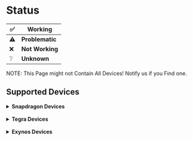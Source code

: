 # Status

|✅|Working|
|-|-------|
|⚠️|**Problematic**|
|❌|**Not Working**|
|❔|**Unknown**|

NOTE: This Page might not Contain All Devices! Notify us if you Find one.

## Supported Devices

<details>
<summary><b><strong>Snapdragon Devices</strong></b></summary>

<br />

<details>
<summary><b><strong>Snapdragon 8 Gen 1/8+ Gen 1 Devices</strong></b></summary>

## Nothing Phone 2

<img align="right" src="https://github.com/Robotix22/Mu-Qcom/blob/main/Resources/Pictures/Nothing-Phone-2.png" width="500" alt="Preview">

**State: Active** <br />
**Codename: pong** <br />
**Maintainers: [Govro150](https://github.com/Govro150)** <br />
**Contibuters: [Robotix22](https://github.com/Robotix22/), [N1kroks](https://github.com/N1kroks)** <br />
**Testers: [Govro150](https://github.com/Govro150) [nokii1337](https://github.com/nokii1337)**

### UEFI Status

|Feature|Description|State|
|:------|:----------|:---:|
|Display||✅|
|Internal Storage||✅|
|Buttons||✅|
|USB Mode|Host Mode Only|⚠️|
|USB PD||❌|
|Windows Boot||✅|
|Linux Boot||❔|
|Slot Switch||✅|


### OS Status

<table>
<tr><th>Windows</th></tr>
<tr><td>

|Feature|Description|State|
|:------|:----------|:---:|
|Internal Storage||✅|
|Buttons||❌|
|Proximity Sensor||❌|
|Light Sensor||❌|
|Accelerometer Sensor||❌|
|Compass Sensor||❌|
|Gyroscope Sensor||❌|
|Fingerprint Sensor||❌|
|NFC Sensor||❌|
|Battery||❌|
|USB Mode|Host Mode Only|⚠️|
|USB PD||❌|
|Charging||❌|
|WLAN||❌|
|CPU|One Core Only|⚠️|
|Touchscreen||❌|
|Bluetooth||❌|
|GPS||❌|
|Speakers||❌|
|Microphone||❌|
|GPU||❌|
|Camera||❌|
|Mobile Data||❌|
|Display||✅|
|Vibration||❌|

</td></tr> </table>

## Samsung Galaxy Tab S8 5G

<img align="right" src="https://github.com/Robotix22/Mu-Qcom/blob/main/Resources/Pictures/Samsung-Galaxy-Tab-S8-5G.png" width="500" alt="Preview">

**State: Inactive** <br />
**Codename: gts8** <br />
**Maintainer: None** <br />
**Contibuters: None** <br />
**Tester: None**

### UEFI Status

|Feature|Description|State|
|:------|:----------|:---:|
|Display||✅|
|Internal Storage||✅|
|Buttons|Pwr Button does not work|⚠️|
|USB Mode|Device Mode Only|⚠️|
|USB PD||❌|
|SD Card|Needs working SdccDxe|❌|
|Windows Boot||✅|
|Linux Boot||❌|

### OS Status

<table>
<tr><th>Windows</th></tr>
<tr><td>

|Feature|Description|State|
|:------|:----------|:---:|
|Internal Storage|Needs Special Setup|✅|
|SD Card||❌|
|Buttons||❌|
|Proximity Sensor||❌|
|Light Sensor||❌|
|Accelerometer Sensor||❌|
|Compass Sensor||❌|
|Gyroscope Sensor||❌|
|Fingerprint Sensor||❌|
|Hall Sensor||❌|
|Battery||❌|
|USB Mode|Device Mode Only|⚠️|
|USB PD||❌|
|Charging||❌|
|WLAN||❌|
|CPU|Only One Core working right now|⚠️|
|Touchscreen||❌|
|Bluetooth||❌|
|GPS||❌|
|Speakers||❌|
|Microphone||❌|
|GPU||❌|
|Camera||❌|
|Mobile Data||❌|
|Display||✅|
|Vibration||❌|
|S Pen||❌|

</td></tr> </table>

  </summary>
</details>

<details>
<summary><b><strong>Snapdragon 7+ Gen 2 Devices</strong></b></summary>

## Xiaomi Poco F5

<img align="right" src="https://github.com/Robotix22/Mu-Qcom/blob/main/Resources/Pictures/Poco-F5.png" width="500" alt="Preview">

**State: Active** <br />
**Codename: marble** <br />
**Maintainers: [tagicmi](https://github.com/tagicmi)** <br />
**Contibuters: [Robotix22](https://github.com/Robotix22/)** <br />
**Testers: [tagicmi](https://github.com/tagicmi) [bubyldian](https://github.com/bubyldian),[Xhdsos](https://github.com/Xhdsos)**

### UEFI Status

|Feature|Description|State|
|:------|:----------|:---:|
|Display||✅|
|Internal Storage||❌|
|Buttons|Volume buttons only|⚠️|
|USB Mode|Host Mode Only|⚠️|
|USB PD||❌|
|Windows Boot||❌|
|Linux Boot||❌|
|Slot Switch||❌|

  </summary>
</details>

<details>
<summary><b><strong>Snapdragon 888/888+ Devices</strong></b></summary>

## Samsung Galaxy Z Fold 3 5G

<img align="right" src="https://github.com/Robotix22/Mu-Qcom/blob/main/Resources/Pictures/Samsung-Galaxy-Z-Fold-3-5G.png" width="500" alt="Preview">

**State: Inactive** <br />
**Codename: q2q** <br />
**Maintainer: [Azkali](https://github.com/Azkali/)** <br />
**Contibuters: [Robotix22](https://github.com/Robotix22/)** <br />
**Tester: [Azkali](https://github.com/Azkali/)**

### UEFI Status

|Feature|Description|State|
|:------|:----------|:---:|
|Display||✅|
|Internal Storage||✅|
|Buttons|Pwr Button does not work|⚠️|
|USB Mode|Device Mode Only|⚠️|
|USB PD||❌|
|Windows Boot|Windows PE only|⚠️|
|Linux Boot||❌|

### OS Status

<table>
<tr><th>Windows</th></tr>
<tr><td>

|Feature|Description|State|
|:------|:----------|:---:|
|Internal Storage||❌|
|Buttons||❌|
|Proximity Sensor||❌|
|Light Sensor||❌|
|Accelerometer Sensor||❌|
|Compass Sensor||❌|
|Gyroscope Sensor||❌|
|Barometer Sensor||❌|
|Pedometer Sensor||❌|
|Geomagnetic Sensor||❌|
|Fingerprint Sensor||❌|
|Hall Sensor||❌|
|Heart Rate Sensor||❌|
|NFC Sensor||❌|
|Battery||❌|
|USB Mode|Device Mode Only|⚠️|
|USB PD||❌|
|Charging||❌|
|WLAN||❌|
|CPU|Only One Core working right now|️⚠️|
|Touchscreen||❌|
|Bluetooth||❌|
|GPS||❌|
|Speakers||❌|
|Microphone||❌|
|GPU||❌|
|Camera||❌|
|Mobile Data||❌|
|Display||✅|
|Vibration||❌|

</td></tr> </table>

## Xiaomi Mi 11

<img align="right" src="https://github.com/Robotix22/Mu-Qcom/blob/main/Resources/Pictures/Xiaomi-Mi-11.png" width="500" alt="Preview">

**State: Inactive** <br />
**Codename: venus** <br />
**Maintainer: [Daniel224455/Daniel6745](https://github.com/Daniel224455/)** <br />
**Contibuters: [Robotix22](https://github.com/Robotix22/)** <br />
**Tester: [Daniel224455/Daniel6745](https://github.com/Daniel224455/)**

### UEFI Status

|Feature|Description|State|
|:------|:----------|:---:|
|Display||✅|
|Internal Storage||✅|
|Buttons||✅|
|USB Mode|Host Mode Only|⚠️|
|USB PD||❌|
|Windows Boot|Windows PE only|⚠️|
|Linux Boot||❌|
|Slot Switch||✅|

### OS Status

<table>
<tr><th>Windows</th></tr>
<tr><td>

|Feature|Description|State|
|:------|:----------|:---:|
|Internal Storage||❌|
|Buttons||❌|
|Proximity Sensor||❌|
|Light Sensor||❌|
|Accelerometer Sensor||❌|
|Compass Sensor||❌|
|Gyroscope Sensor||❌|
|Barometer Sensor||❌|
|Geomagnetic Sensor||❌|
|Fingerprint Sensor||❌|
|Hall Sensor||❌|
|Gravity Sensor||❌|
|NFC Sensor||❌|
|Battery||❌|
|USB Mode|None|❌|
|USB PD||❌|
|Charging||❌|
|WLAN||❌|
|CPU|Only One Core working right now|⚠️|
|Touchscreen||❌|
|Bluetooth||❌|
|GPS||❌|
|Speakers||❌|
|Microphone||❌|
|GPU||❌|
|Camera||❌|
|Mobile Data||❌|
|Display||✅|
|Vibration||❌|

</td></tr> </table>

## Asus ROG Phone 5

<img align="right" src="https://github.com/Robotix22/Mu-Qcom/blob/main/Resources/Pictures/Asus-ROG-Phone-5.png" width="500" alt="Preview">

**State: Inactive** <br />
**Codename: i005d** <br />
**Maintainer: [alfaonyt](https://github.com/alfaonyt/)** <br />
**Contibuters: [Robotix22](https://github.com/Robotix22/)** <br />
**Tester: [alfaonyt](https://github.com/alfaonyt/)**

### UEFI Status

|Feature|Description|State|
|:------|:----------|:---:|
|Display||✅|
|Internal Storage||✅|
|Buttons||✅|
|USB Mode|Host Mode Only|⚠️|
|USB PD||❌|
|Windows Boot||❌|
|Linux Boot||❌|
|Slot Switch||✅|

## Xiaomi 11T Pro

<img align="right" src="https://github.com/Robotix22/Mu-Qcom/blob/main/Resources/Pictures/Xiaomi-11T-Pro.png" width="500" alt="Preview">

**State: Inactive** <br />
**Codename: vili** <br />
**Maintainer: None** <br />
**Contibuters: None** <br />
**Tester: None**

### UEFI Status

|Feature|Description|State|
|:------|:----------|:---:|
|Display||✅|
|Internal Storage||✅|
|Buttons||✅|
|USB Mode|Device Mode Only|⚠️|
|USB PD||❌|
|Windows Boot||✅|
|Linux Boot||❌|
|Slot Switch||✅|

### OS Status

<table>
<tr><th>Windows</th></tr>
<tr><td>

|Feature|Description|State|
|:------|:----------|:---:|
|Internal Storage||✅|
|Buttons||❌|
|Proximity Sensor||❌|
|Light Sensor||❌|
|Accelerometer Sensor||❌|
|Compass Sensor||❌|
|Gyroscope Sensor||❌|
|Barometer Sensor||❌|
|Geomagnetic Sensor||❌|
|Fingerprint Sensor||❌|
|Hall Sensor||❌|
|Gravity Sensor||❌|
|NFC Sensor||❌|
|Battery||❌|
|USB Mode|Device Mode Only|⚠️|
|USB PD||❌|
|Charging||❌|
|WLAN||❌|
|CPU|Only One Core working right now|⚠️|
|Touchscreen||❌|
|Bluetooth||❌|
|GPS||❌|
|Speakers||❌|
|Microphone||❌|
|GPU||❌|
|Camera||❌|
|Mobile Data||❌|
|Display||✅|
|Vibration||❌|

</td></tr> </table>

  </summary>
</details>

<details>
<summary><b><strong>Snapdragon 865/865+/870 Devices</strong></b></summary>

## Xiaomi Poco F3

<img align="right" src="https://github.com/Robotix22/Mu-Qcom/blob/main/Resources/Pictures/Xiaomi-Poco-F3.png" width="500" alt="Preview">

**State: Active** <br />
**Codename: alioth** <br />
**Maintainers: [AdrianoA3](https://github.com/AdrianoA3), [N1kroks](https://github.com/N1kroks)** <br />
**Contibuters: [Robotix22](https://github.com/Robotix22/), [SwedMlite](https://github.com/SwedMlite), [hyusang](https://github.com/cloudsweets/)** <br />
**Testers: [AdrianoA3](https://github.com/AdrianoA3), [N1kroks](https://github.com/N1kroks)**

### UEFI Status

|Feature|Description|State|
|:------|:----------|:---:|
|Display||✅|
|Internal Storage||✅|
|Buttons||✅|
|USB Mode|Dualrole|✅|
|USB PD||✅|
|Windows Boot||✅|
|Linux Boot||❌|
|Slot Switch||✅|

### OS Status

<table>
<tr><th>Windows</th></tr>
<tr><td>

NOTE: Needs Windows Drivers!

|Feature|Description|State|
|:------|:----------|:---:|
|Internal Storage||✅|
|Buttons||✅|
|Proximity Sensor||❌|
|Light Sensor||❌|
|Accelerometer Sensor||❌|
|Compass Sensor||❌|
|Gyroscope Sensor||❌|
|Fingerprint Sensor||❌|
|NFC Sensor||❌|
|Battery||❌|
|USB Mode|Host Mode only|⚠️|
|USB PD||✅|
|Charging||❌|
|WLAN||❌|
|CPU||✅|
|Touchscreen||❌|
|Bluetooth||❌|
|GPS||❌|
|Speakers||❌|
|Microphone||❌|
|GPU||❌|
|Camera||❌|
|Mobile Data||❌|
|Display||✅|
|Vibration||❌|

</td></tr> </table>

## Realme GT NEO 2

<img align="right" src="https://github.com/Robotix22/Mu-Qcom/blob/main/Resources/Pictures/Realme-GT-NEO-2.png" width="500" alt="Preview">

**State: Active** <br />
**Codename: bitra** <br />
**Maintainers: [kubawis128](https://github.com/kubawis128)** <br />
**Contibuters: [Robotix22](https://github.com/Robotix22/), [kubawis128](https://github.com/kubawis128)** <br />
**Testers: [kubawis128](https://github.com/kubawis128)**

### UEFI Status

|Feature|Description|State|
|:------|:----------|:---:|
|Display||✅|
|Internal Storage||✅|
|Buttons||✅|
|USB Mode|Host Mode Only|⚠️|
|USB PD||❌|
|Windows Boot||✅|
|Linux Boot||✅|

### OS Status

<table>
<tr><th>Windows</th><th>Linux</th></tr>
<tr><td>

|Feature|Description|State|
|:------|:----------|:---:|
|Internal Storage||✅|
|Buttons||❌|
|Proximity Sensor||❌|
|Light Sensor||❌|
|Accelerometer Sensor||❌|
|Compass Sensor||❌|
|Gyroscope Sensor||❌|
|Fingerprint Sensor||❌|
|NFC Sensor||❌|
|Battery||❌|
|USB Mode|Host Mode Only|⚠️|
|USB PD||❌|
|Charging||❌|
|WLAN||❌|
|CPU||✅|
|Touchscreen||❌|
|Bluetooth||❌|
|GPS||❌|
|Speakers||❌|
|Microphone||❌|
|GPU||❌|
|Camera||❌|
|Mobile Data||❌|
|Display||✅|
|Vibration||❌|

</td><td>

|Feature|Description|State|
|:------|:----------|:---:|
|Internal Storage||✅|
|Buttons||❌|
|Proximity Sensor||❌|
|Light Sensor||❌|
|Accelerometer Sensor||❌|
|Compass Sensor||❌|
|Gyroscope Sensor||❌|
|Fingerprint Sensor||❌|
|NFC Sensor||❌|
|Battery||❌|
|USB Mode|Host Mode Only|⚠️|
|USB PD||❌|
|Charging||❌|
|WLAN||❌|
|CPU||✅|
|Touchscreen||❌|
|Bluetooth||❌|
|GPS||❌|
|Speakers||❌|
|Microphone||❌|
|GPU||❌|
|Camera||❌|
|Mobile Data||❌|
|Display||✅|
|Vibration||❌|

</td></tr> </table>

## Lenovo Legion Tab Y700

<img align="right" src="https://github.com/Robotix22/Mu-Qcom/blob/main/Resources/Pictures/Lenovo-Legion-Tab-Y700.png" width="500" alt="Preview">

**State: Inactive** <br />
**Codename: 9707f** <br />
**Maintainer: None** <br />
**Contibuters: None** <br />
**Tester: None**

### UEFI Status

|Feature|Description|State|
|:------|:----------|:---:|
|Display||✅|
|Internal Storage||✅|
|Buttons||✅|
|USB Mode|Host Mode Only|⚠️|
|USB PD||❌|
|SD Card||❌|
|Windows Boot||✅|
|Linux Boot||❌|
|Slot Switch||✅|

### OS Status

<table>
<tr><th>Windows</th></tr>
<tr><td>

|Feature|Description|State|
|:------|:----------|:---:|
|Internal Storage||✅|
|SD Card||❌|
|Buttons||❌|
|Proximity Sensor||❌|
|Light Sensor||❌|
|Accelerometer Sensor||❌|
|Compass Sensor||❌|
|Gyroscope Sensor||❌|
|Fingerprint Sensor||❌|
|Hall Sensor||❌|
|Battery||❌|
|USB Mode|Host Mode Only|⚠️|
|USB PD||❌|
|Charging||❌|
|WLAN||❌|
|CPU||✅|
|Touchscreen||❌|
|Bluetooth||❌|
|GPS||❌|
|Speakers||❌|
|3.5mm Audio Jack||❌|
|Microphone||❌|
|GPU||❌|
|Camera||❌|
|Mobile Data||❌|
|Display||✅|
|Vibration||❌|

</td></tr> </table>

## OnePlus 8T

<img align="right" src="https://github.com/Robotix22/Mu-Qcom/blob/main/Resources/Pictures/OnePlus-8T.png" width="500" alt="Preview">

**State: Inactive** <br />
**Codename: kebab** <br />
**Maintainer: None** <br />
**Contibuters: [Robotix22](https://github.com/Robotix22/)** <br />
**Tester: None**

### UEFI Status

|Feature|Description|State|
|:------|:----------|:---:|
|Display||✅|
|Internal Storage||✅|
|Buttons||✅|
|USB Mode|Host Mode Only|⚠️|
|USB PD||❌|
|Windows Boot||✅|
|Linux Boot||❌|
|Slot Switch||✅|

### OS Status

<table>
<tr><th>Windows</th></tr>
<tr><td>

|Feature|Description|State|
|:------|:----------|:---:|
|Internal Storage||✅|
|Buttons||❌|
|Proximity Sensor||❌|
|Light Sensor||❌|
|Accelerometer Sensor||❌|
|Compass Sensor||❌|
|Gyroscope Sensor||❌|
|Fingerprint Sensor||❌|
|NFC Sensor||❌|
|Hall Sensor||❌|
|Battery||❌|
|USB Mode|Host Mode Only|⚠️|
|USB PD||❌|
|Charging||❌|
|WLAN||❌|
|CPU||✅|
|Touchscreen||❌|
|Bluetooth||❌|
|GPS||❌|
|Speakers||❌|
|Microphone||❌|
|GPU||❌|
|Camera||❌|
|Mobile Data||❌|
|Display||✅|
|Vibration||❌|

</td></tr> </table>

## Xiaomi Pad 6

<img align="right" src="https://github.com/Robotix22/Mu-Qcom/blob/main/Resources/Pictures/Xiaomi-Pad-6.png" width="500" alt="Preview">

**State: Inactive** <br />
**Codename: pipa** <br />
**Maintainer: [6adp](https://github.com/6adp)** <br />
**Contibuters: [Statzar](https://github.com/Statzar), [Robotix22](https://github.com/Robotix22/)** <br />
**Tester: [6adp](https://github.com/6adp)**

### UEFI Status

|Feature|Description|State|
|:------|:----------|:---:|
|Display||✅|
|Internal Storage||✅|
|Buttons||✅|
|USB Mode|Host Mode Only|⚠️|
|USB PD||✅|
|Windows Boot||✅|
|Linux Boot||✅|
|Slot Switch||✅|

### OS Status

<table>
<tr><th>Windows</th><th>Linux</th></tr>
<tr><td>

|Feature|Description|State|
|:------|:----------|:---:|
|Internal Storage||✅|
|Buttons||❌|
|Proximity Sensor||❌|
|Light Sensor||❌|
|Accelerometer Sensor||❌|
|Compass Sensor||❌|
|Gyroscope Sensor||❌|
|Hall Sensor||❌|
|Battery||❌|
|USB Mode|Host Mode Only|⚠️|
|USB PD||✅|
|Charging||❌|
|WLAN||❌|
|CPU||✅|
|Touchscreen||❌|
|Bluetooth||❌|
|GPS||❌|
|Speakers||❌|
|Microphone||❌|
|GPU||❌|
|Camera||❌|
|Mobile Data||❌|
|Display||✅|
|Vibration||❌|

</td><td>

|Feature|Description|State|
|:------|:----------|:---:|
|Internal Storage||✅|
|Buttons||❌|
|Proximity Sensor||❌|
|Light Sensor||❌|
|Accelerometer Sensor||❌|
|Compass Sensor||❌|
|Gyroscope Sensor||❌|
|Hall Sensor||❌|
|Battery||❌|
|USB Mode|Host Mode Only|⚠️|
|USB PD||✅|
|Charging||❌|
|WLAN||❌|
|CPU||✅|
|Touchscreen||❌|
|Bluetooth||❌|
|GPS||❌|
|Speakers||❌|
|Microphone||❌|
|GPU||❌|
|Camera||❌|
|Mobile Data||❌|
|Display||✅|
|Vibration||❌|

</td></tr> </table>

## Xiaomi Poco F2 Pro

<img align="right" src="https://github.com/Robotix22/Mu-Qcom/blob/main/Resources/Pictures/Xiaomi-Poco-F2-Pro.png" width="500" alt="Preview">

**State: Inactive** <br />
**Codename: lmi** <br />
**Maintainer: None** <br />
**Contibuters: None** <br />
**Tester: None**

### UEFI Status

|Feature|Description|State|
|:------|:----------|:---:|
|Display||✅|
|Internal Storage||✅|
|Buttons||✅|
|USB Mode|Host Mode Only|⚠️|
|USB PD||❌|
|SD Card||❌|
|Windows Boot||✅|
|Linux Boot||❌|
|Slot Switch||✅|

### OS Status

<table>
<tr><th>Windows</th></tr>
<tr><td>

|Feature|Description|State|
|:------|:----------|:---:|
|Internal Storage||✅|
|SD Card||❌|
|Buttons||❌|
|Proximity Sensor||❌|
|Light Sensor||❌|
|Accelerometer Sensor||❌|
|Compass Sensor||❌|
|Gyroscope Sensor||❌|
|Fingerprint Sensor||❌|
|Hall Sensor||❌|
|Battery||❌|
|USB Mode|Host Mode Only|⚠️|
|USB PD||❌|
|Charging||❌|
|WLAN||❌|
|CPU||✅|
|Touchscreen||❌|
|Bluetooth||❌|
|GPS||❌|
|Speakers||❌|
|3.5mm Audio Jack||❌|
|Microphone||❌|
|GPU||❌|
|Camera||❌|
|Mobile Data||❌|
|Display||✅|
|Vibration||❌|

</td></tr> </table>

  </summary>
</details>

<details>
<summary><b><strong>Snapdragon 855/855+/860 Devices</strong></b></summary>

## OnePlus 7T Pro

<img align="right" src="https://github.com/Robotix22/Mu-Qcom/blob/main/Resources/Pictures/Oneplus-7T-Pro.png" width="500" alt="Preview">

**State: Inactive** <br />
**Codename: hotdog** <br />
**Maintainer: None** <br />
**Contibuters: None** <br />
**Tester: None**

### UEFI Status

|Feature|Description|State|
|:------|:----------|:---:|
|Display||✅|
|Internal Storage||✅|
|Buttons||✅|
|USB Mode|Device Mode Only|⚠️|
|USB PD||❌|
|Windows Boot|Windows PE only|⚠️|
|Linux Boot||❌|

### OS Status

<table>
<tr><th>Windows</th></tr>
<tr><td>

|Feature|Description|State|
|:------|:----------|:---:|
|Internal Storage||❌|
|Buttons||❌|
|Proximity Sensor||❌|
|Light Sensor||❌|
|Accelerometer Sensor||❌|
|Compass Sensor||❌|
|Gyroscope Sensor||❌|
|Fingerprint Sensor||❌|
|Hall Sensor||❌|
|NFC Sensor||❌|
|Battery||❌|
|USB Mode|None|❌|
|USB PD||❌|
|Charging||❌|
|WLAN||❌|
|CPU||✅|
|Touchscreen||❌|
|Bluetooth||❌|
|GPS||❌|
|Speakers||❌|
|Microphone||❌|
|GPU||❌|
|Camera||❌|
|Mobile Data||❌|
|Display||✅|
|Vibration||❌|

</td></tr> </table>

  </summary>
</details>

<details>
<summary><b><strong>Snapdragon 835 Devices</strong></b></summary>

## Sony Xperia XZ1

<img align="right" src="https://github.com/Robotix22/Mu-Qcom/blob/main/Resources/Pictures/Sony-Xperia-XZ1.png" width="500" alt="Preview">

**State: Active** <br />
**Codename: poplar** <br />
**Maintainer: [Robotix22](https://github.com/Robotix22/)** <br />
**Contibuter: None** <br />
**Tester: [Robotix22](https://github.com/Robotix22/)**

### UEFI Status

|Feature|Description|State|
|:------|:----------|:---:|
|Display||✅|
|UFS|Disabled to prevent Wipe|✅|
|Buttons||✅|
|USB Mode|Host Mode Only|⚠️|
|USB PD|Unstable|⚠️|
|SD Card||✅|
|Windows Boot|Windows PE only|⚠️|
|Linux Boot||❌|

### OS Status

<table>
<tr><th>Windows</th></tr>
<tr><td>

NOTE: Needs Drivers

|Feature|Description|State|
|:------|:----------|:---:|
|Internal Storage||❌|
|SD Card||✅|
|Buttons||❌|
|Proximity Sensor||❌|
|Light Sensor||❌|
|Accelerometer Sensor||❌|
|Compass Sensor||❌|
|Fingerprint Sensor||❌|
|Hall Sensor||❌|
|NFC Sensor||❌|
|Battery||❌|
|USB Mode|Host Mode Only|⚠️|
|USB PD|Unstable|⚠️|
|Charging||❌|
|WLAN||❌|
|CPU||✅|
|Touchscreen||❌|
|Bluetooth||❌|
|GPS||❌|
|Speakers||❌|
|3.5mm Audio Jack||❌|
|Microphone||❌|
|GPU||❌|
|Camera||❌|
|Mobile Data||❌|
|Display||✅|
|Vibration||❌|

</td></tr> </table>

  </summary>
</details>

<details>
<summary><b><strong>Snapdragon 778G/778G+/782G Devices</strong></b></summary>

## Mi 11 Lite NE

<img align="right" src="https://github.com/Robotix22/Mu-Qcom/blob/main/Resources/Pictures/Xiaomi-Mi-11-Lite-NE.png" width="500" alt="Preview">

**State: Active** <br />
**Codename: lisa** <br />
**Maintainer: [ETCHDEV](https://github.com/ETCHDEV/)** <br />
**Contibuter: People from Group** <br />
**Tester: [ETCHDEV](https://github.com/ETCHDEV/)**

### UEFI Status

|Feature|Description|State|
|:------|:----------|:---:|
|Display||✅|
|Internal Storage||✅|
|Buttons||✅|
|USB Mode|Device Mode Only|⚠️|
|USB PD||❌|
|SD Card||❌|
|Windows Boot||✅|
|Linux Boot||❌|

### OS Status

<table>
<tr><th>Windows</th></tr>
<tr><td>

NOTE: Needs Windows Drivers!

|Feature|Description|State|
|:------|:----------|:---:|
|Internal Storage||✅|
|SD Card||❌|
|Buttons||✅|
|Proximity Sensor||❌|
|Light Sensor||❌|
|Accelerometer Sensor||❌|
|Compass Sensor||❌|
|Fingerprint Sensor||❌|
|Hall Sensor||❌|
|NFC Sensor||❌|
|Battery||❌|
|USB Mode|Host Mode Only|⚠️|
|USB PD||❌|
|Charging||❌|
|WLAN||❌|
|CPU||✅|
|Touchscreen||❌|
|Bluetooth||✅|
|GPS||✅|
|Speakers||❌|
|Microphone||❌|
|GPU||❌|
|Camera||❌|
|Mobile Data||❌|
|Display||✅|
|Vibration||❌|
|Temperature Sensor||✅|

</td></tr> </table>

## Samsung Galaxy A52s 5G

<img align="right" src="https://github.com/Robotix22/Mu-Qcom/blob/main/Resources/Pictures/Samsung-Galaxy-A52s-5G.png" width="500" alt="Preview">

**State: Inactive** <br />
**Codename: a52sxq** <br />
**Maintainer: [arminask](https://github.com/arminask)** <br />
**Contibuters: [Robotix22](https://github.com/Robotix22/), People from Group** <br />
**Testers: [arminask](https://github.com/arminask)**

### UEFI Status

|Feature|Description|State|
|:------|:----------|:---:|
|Display||✅|
|Internal Storage||❌|
|Buttons||✅|
|USB Mode|Host Mode Only|⚠️|
|USB PD||❌|
|SD Card||❌|
|Windows Boot||❌|
|Linux Boot||❌|

  </summary>
</details>

<details>
<summary><b><strong>Snapdragon 730/730G/732G Devices</strong></b></summary>

## Lenovo Tab P11 Pro

<img align="right" src="https://github.com/Robotix22/Mu-Qcom/blob/main/Resources/Pictures/Lenovo-Tab-P11-Pro-2020.png" width="500" alt="Preview">

**State: Inactive** <br />
**Codename: j706f** <br />
**Maintainer: [hyusang](https://github.com/cloudsweets/)** <br />
**Contibuters: None** <br />
**Tester: [hyusang](https://github.com/cloudsweets/)**

### UEFI Status

|Feature|Description|State|
|:------|:----------|:---:|
|Display||✅|
|Internal Storage||✅|
|Buttons||✅|
|USB Mode|Device Mode Only|⚠️|
|USB PD||❌|
|SD Card||❌|
|Windows Boot||✅|
|Linux Boot||❌|
|Slot Switch||✅|

### OS Status

<table>
<tr><th>Windows</th></tr>
<tr><td>

|Feature|Description|State|
|:------|:----------|:---:|
|Internal Storage||✅|
|SD Card||❌|
|Buttons||❌|
|Proximity Sensor||❌|
|Light Sensor||❌|
|Accelerometer Sensor||❌|
|Compass Sensor||❌|
|Gyroscope Sensor||❌|
|Fingerprint Sensor||❌|
|Hall Sensor||❌|
|Battery||❌|
|USB Mode|None|❌|
|USB PD||❌|
|Charging||❌|
|WLAN||❌|
|CPU||✅|
|Touchscreen||❌|
|Bluetooth||❌|
|GPS||❌|
|Speakers||❌|
|3.5mm Audio Jack||❌|
|Microphone||❌|
|GPU||❌|
|Camera||❌|
|Mobile Data||❌|
|Display||❌|
|Vibration||❌|

</td></tr> </table>

## Xiaomi Redmi Note 12 Pro 4G

<img align="right" src="https://github.com/Robotix22/Mu-Qcom/blob/main/Resources/Pictures/Xiaomi-Redmi-Note-12-Pro-4G.png" width="500" alt="Preview">

**State: Inactive** <br />
**Codename: sweet_k6a** <br />
**Maintainer: None** <br />
**Contibuter: None** <br />
**Tester: None**

### UEFI Status

|Feature|Description|State|
|:------|:----------|:---:|
|Display||✅|
|Internal Storage||✅|
|Buttons||✅|
|USB Mode|Device Mode Only|⚠️|
|USB PD||❌|
|SD Card||❌|
|Windows Boot||❌|
|Linux Boot||❌|

</td></tr> </table>

## POCO X3 NFC

<img align="right" src="https://github.com/Robotix22/Mu-Qcom/blob/main/Resources/Pictures/Xiaomi-POCO-X3-NFC.png" width="500" alt="Preview">

**State: Active** <br />
**Codename: surya** <br />
**Maintainer: remtrik** <br />
**Contibuter: None** <br />
**Tester: None**

### UEFI Status

|Feature|Description|State|
|:------|:----------|:---:|
|Display||✅|
|Touchscreen||❌|
|Internal Storage||✅|
|Buttons||✅|
|USB Mode||❌|
|USB PD||❌|
|SD Card||❌|
|Windows Boot||❌|
|Linux Boot||❌|

  </summary>
</details>

<details>
<summary><b><strong>Snapdragon 720G Devices</strong></b></summary>

## Xiaomi Redmi Note 9S

<img align="right" src="https://github.com/Robotix22/Mu-Qcom/blob/main/Resources/Pictures/Xiaomi-Redmi-Note-9S.png" width="500" alt="Preview">

**State: Active** <br />
**Codename: miatoll** <br />
**Maintainer: [N1kroks](https://github.com/N1kroks/)** <br />
**Contibuters: None** <br />
**Tester: [N1kroks](https://github.com/N1kroks/)**

### UEFI Status

|Feature|Description|State|
|:------|:----------|:---:|
|Display||✅|
|Internal Storage||✅|
|Buttons||✅|
|USB Mode|Host Mode Only|⚠️|
|USB PD||✅|
|SD Card||✅|
|Windows Boot||✅|
|Linux Boot||❌|

### OS Status

<table>
<tr><th>Windows</th></tr>
<tr><td>

NOTE: Needs Windows Drivers!

|Feature|Description|State|
|:------|:----------|:---:|
|Internal Storage||✅|
|SD Card||❌|
|Buttons||✅|
|Proximity Sensor||❌|
|Light Sensor||❌|
|Accelerometer Sensor||❌|
|Compass Sensor||❌|
|Gyroscope Sensor||❌|
|Fingerprint Sensor||❌|
|Hall Sensor||❌|
|Battery||❌|
|USB||✅|
|Charging||❌|
|WLAN|Need manualy install driver|✅|
|CPU||✅|
|Touchscreen||✅|
|Bluetooth||✅|
|GPS||✅|
|Speakers|Sometimes the sound appears|⚠️|
|3.5mm Audio Jack||❌|
|Microphone||❌|
|GPU||✅|
|Camera||❌|
|Mobile Data||❌|
|Display||✅|
|Vibration||❌|

</td></tr> </table>

  </summary>
</details>

<details>
<summary><b><strong>Snapdragon 680/685 Devices</strong></b></summary>

## Xiaomi Redmi 10C

<img align="right" src="https://github.com/Robotix22/Mu-Qcom/blob/main/Resources/Pictures/Xiaomi-Redmi-10C.png" width="500" alt="Preview">

**State: Inactive** <br />
**Codename: fog** <br />
**Maintainer: [Statzar](https://github.com/Statzar)** <br />
**Contibuters: None** <br />
**Tester: [Statzar](https://github.com/Statzar)**

### UEFI Status

|Feature|Description|State|
|:------|:----------|:---:|
|Display||✅|
|Internal Storage||✅|
|Buttons||✅|
|USB Mode|Host Mode Only|⚠️|
|USB PD||❌|
|SD Card||✅|
|Windows Boot||✅|
|Linux Boot||✅|
|Slot Switch||✅|

### OS Status

<table>
<tr><th>Windows</th><th>Linux</th></tr>
<tr><td>

|Feature|Description|State|
|:------|:----------|:---:|
|Internal Storage||✅|
|SD Card||❌|
|Buttons||❌|
|Proximity Sensor||❌|
|Light Sensor||❌|
|Accelerometer Sensor||❌|
|Compass Sensor||❌|
|Fingerprint Sensor||❌|
|NFC Sensor||❌|
|Battery||❌|
|USB Mode|Host Mode Only|⚠️|
|USB PD||❌|
|Charging||❌|
|WLAN||❌|
|CPU||✅|
|Touchscreen||❌|
|Bluetooth||❌|
|GPS||❌|
|Speakers||❌|
|3.5mm Audio Jack||❌|
|Microphone||❌|
|GPU||❌|
|Camera||❌|
|Mobile Data||❌|
|Display||✅|
|Vibration||❌|

</td><td>

|Feature|Description|State|
|:------|:----------|:---:|
|Internal Storage||✅|
|SD Card||❌|
|Buttons||❌|
|Proximity Sensor||❌|
|Light Sensor||❌|
|Accelerometer Sensor||❌|
|Compass Sensor||❌|
|Fingerprint Sensor||❌|
|NFC Sensor||❌|
|Battery||❌|
|USB Mode|Host Mode Only|⚠️|
|USB PD||❌|
|Charging||❌|
|WLAN||❌|
|CPU||✅|
|Touchscreen||❌|
|Bluetooth||❌|
|GPS||❌|
|Speakers||❌|
|3.5mm Audio Jack||❌|
|Microphone||❌|
|GPU||❌|
|Camera||❌|
|Mobile Data||❌|
|Display||✅|
|Vibration||❌|

</td></tr> </table>

## Xiaomi Redmi Note 12

<img align="right" src="https://github.com/Robotix22/Mu-Qcom/blob/main/Resources/Pictures/Xiaomi-Redmi-Note-12.png" width="500" alt="Preview">

**State: Inactive** <br />
**Codename: tapas** <br />
**Maintainer: [6adp](https://github.com/6adp)** <br />
**Contibuters: [Statzar](https://github.com/Statzar)** <br />
**Tester: [6adp](https://github.com/6adp)**

### UEFI Status

|Feature|Description|State|
|:------|:----------|:---:|
|Display||✅|
|Internal Storage||✅|
|Buttons||✅|
|USB Mode|Host Mode Only|⚠️|
|USB PD||❌|
|SD Card||✅|
|Windows Boot||✅|
|Linux Boot||✅|
|Slot Switch||✅|

### OS Status

<table>
<tr><th>Windows</th><th>Linux</th></tr>
<tr><td>

|Feature|Description|State|
|:------|:----------|:---:|
|Internal Storage||✅|
|SD Card||❌|
|Buttons||❌|
|Proximity Sensor||❌|
|Light Sensor||❌|
|Accelerometer Sensor||❌|
|Compass Sensor||❌|
|Fingerprint Sensor||❌|
|NFC Sensor||❌|
|Battery||❌|
|USB Mode|Host Mode Only|⚠️|
|USB PD||❌|
|Charging||❌|
|WLAN||❌|
|CPU||✅|
|Touchscreen||❌|
|Bluetooth||❌|
|GPS||❌|
|Speakers||❌|
|3.5mm Audio Jack||❌|
|Microphone||❌|
|GPU||❌|
|Camera||❌|
|Mobile Data||❌|
|Display||✅|
|Vibration||❌|

</td><td>

|Feature|Description|State|
|:------|:----------|:---:|
|Internal Storage||✅|
|SD Card||❌|
|Buttons||❌|
|Proximity Sensor||❌|
|Light Sensor||❌|
|Accelerometer Sensor||❌|
|Compass Sensor||❌|
|Fingerprint Sensor||❌|
|NFC Sensor||❌|
|Battery||❌|
|USB Mode|Host Mode Only|⚠️|
|USB PD||❌|
|Charging||❌|
|WLAN||❌|
|CPU||✅|
|Touchscreen||❌|
|Bluetooth||❌|
|GPS||❌|
|Speakers||❌|
|3.5mm Audio Jack||❌|
|Microphone||❌|
|GPU||❌|
|Camera||❌|
|Mobile Data||❌|
|Display||✅|
|Vibration||❌|

</td></tr> </table>

## Xiaomi Redmi Note 11

<img align="right" src="https://github.com/Robotix22/Mu-Qcom/blob/main/Resources/Pictures/Xiaomi-Redmi-Note-11.png" width="500" alt="Preview">

**State: Inactive** <br />
**Codename: spes** <br />
**Maintainer: [Statzar](https://github.com/Statzar)** <br />
**Contibuters: None** <br />
**Tester: [Statzar](https://github.com/Statzar)**

### UEFI Status

|Feature|Description|State|
|:------|:----------|:---:|
|Display||✅|
|Internal Storage||✅|
|Buttons||✅|
|USB Mode|Host Mode Only|⚠️|
|USB PD||❌|
|SD Card||✅|
|Windows Boot||✅|
|Linux Boot||✅|
|Slot Switch||✅|

### OS Status

<table>
<tr><th>Windows</th><th>Linux</th></tr>
<tr><td>

|Feature|Description|State|
|:------|:----------|:---:|
|Internal Storage||✅|
|SD Card||❌|
|Buttons||❌|
|Proximity Sensor||❌|
|Light Sensor||❌|
|Accelerometer Sensor||❌|
|Compass Sensor||❌|
|Gyroscope Sensor||❌|
|Fingerprint Sensor||❌|
|NFC Sensor||❌|
|Battery||❌|
|USB Mode|Host Mode Only|⚠️|
|USB PD||❌|
|Charging||❌|
|WLAN||❌|
|CPU||✅|
|Touchscreen||❌|
|Bluetooth||❌|
|GPS||❌|
|Speakers||❌|
|3.5mm Audio Jack||❌|
|Microphone||❌|
|GPU||❌|
|Camera||❌|
|Mobile Data||❌|
|Display||✅|
|Vibration||❌|

</td><td>

|Feature|Description|State|
|:------|:----------|:---:|
|Internal Storage||✅|
|SD Card||❌|
|Buttons||❌|
|Proximity Sensor||❌|
|Light Sensor||❌|
|Accelerometer Sensor||❌|
|Compass Sensor||❌|
|Gyroscope Sensor||❌|
|Fingerprint Sensor||❌|
|NFC Sensor||❌|
|Battery||❌|
|USB Mode|Host Mode Only|⚠️|
|USB PD||❌|
|Charging||❌|
|WLAN||❌|
|CPU||✅|
|Touchscreen||❌|
|Bluetooth||❌|
|GPS||❌|
|Speakers||❌|
|3.5mm Audio Jack||❌|
|Microphone||❌|
|GPU||❌|
|Camera||❌|
|Mobile Data||❌|
|Display||✅|
|Vibration||❌|

</td></tr> </table>

  </summary>
</details>

<details>
<summary><b><strong>Snapdragon 665 Devices</strong></b></summary>

## Xiaomi Mi A3

<img align="right" src="https://github.com/Robotix22/Mu-Qcom/blob/main/Resources/Pictures/Xiaomi-Mi-A3.png" width="500" alt="Preview">

**State: Inactive** <br />
**Codename: laurel_sprout** <br />
**Maintainer: None** <br />
**Contibuters: None** <br />
**Tester: None**

### UEFI Status

|Feature|Description|State|
|:------|:----------|:---:|
|Display||✅|
|Internal Storage||✅|
|Buttons||✅|
|USB Mode|Device Mode Only|⚠️|
|USB PD||❌|
|SD Card||❌|
|Windows Boot||❌|
|Linux Boot||❌|
|Slot Switch||✅|

## Xiaomi Redmi Note 8/8T

<img align="right" src="https://github.com/Robotix22/Mu-Qcom/blob/main/Resources/Pictures/Xiaomi-Redmi-Note-8.png" width="500" alt="Preview">

**State: Inactive** <br />
**Codename: ginkgo** <br />
**Maintainer: None** <br />
**Contibuters: [SwedMlite](https://github.com/SwedMlite)** <br />
**Testers: None**

### UEFI Status

|Feature|Description|State|
|:------|:----------|:---:|
|Display||✅|
|Internal Storage||✅|
|Buttons||✅|
|USB Mode|Host Mode Only|⚠️|
|USB PD||✅|
|SD Card||❌|
|Windows Boot||✅|
|Linux Boot||❌|

### OS Status

<table>
<tr><th>Windows</th></tr>
<tr><td>

|Feature|Description|State|
|:------|:----------|:---:|
|Internal Storage||✅|
|SD Card||❌|
|Buttons||❌|
|Proximity Sensor||❌|
|Light Sensor||❌|
|Accelerometer Sensor||❌|
|Gyroscope Sensor||❌|
|Fingerprint Sensor||❌|
|Battery||❌|
|USB Mode|Host Mode Only|⚠️|
|USB PD||✅|
|Charging||❌|
|WLAN||❌|
|CPU|4 Cores only|⚠️|
|Touchscreen||❌|
|Bluetooth||❌|
|GPS||❌|
|Speakers||❌|
|3.5mm Audio Jack||❌|
|Microphone||❌|
|GPU||❌|
|Camera||❌|
|Mobile Data||❌|
|Display||✅|
|Vibration||❌|

</td></tr> </table>

  </summary>
</details>

<details>
<summary><b><strong>Snapdragon 662 Devices</strong></b></summary>

## Motorola Moto G30

<img align="right" src="https://github.com/Robotix22/Mu-Qcom/blob/main/Resources/Pictures/Motorola-Moto-G30.png" width="500" alt="Preview">

**State: Inactive** <br />
**Codename: caprip** <br />
**Maintainer: None** <br />
**Contibuters: None** <br />
**Tester: None**

### UEFI Status

|Feature|Description|State|
|:------|:----------|:---:|
|Display||✅|
|Internal Storage||✅|
|Buttons|Pwr Button is Mapped as SUSPEND|⚠️|
|USB Mode|Device Mode Only|⚠️|
|USB PD||❌|
|SD Card||❌|
|Windows Boot||✅|
|Linux Boot||❌|

### OS Status

<table>
<tr><th>Windows</th></tr>
<tr><td>

|Feature|Description|State|
|:------|:----------|:---:|
|Internal Storage||✅|
|SD Card||❌|
|Buttons||❌|
|Proximity Sensor||❌|
|Light Sensor||❌|
|Accelerometer Sensor||❌|
|Gyroscope Sensor||❌|
|Fingerprint Sensor||❌|
|NFC Sensor||❌|
|Battery||❌|
|USB Mode|None|❌|
|USB PD||❌|
|Charging||❌|
|WLAN||❌|
|CPU|4 Cores only|⚠️|
|Touchscreen||❌|
|Bluetooth||❌|
|GPS||❌|
|Speakers||❌|
|3.5mm Audio Jack||❌|
|Microphone||❌|
|GPU||❌|
|Camera||❌|
|Mobile Data||❌|
|Display||✅|
|Vibration||❌|

</td></tr> </table>

## Xiaomi Redmi 9T

<img align="right" src="https://github.com/Robotix22/Mu-Qcom/blob/main/Resources/Pictures/Xiaomi-Redmi-9T.png" width="500" alt="Preview">

**State: Inactive** <br />
**Codename: lime** <br />
**Maintainer: None** <br />
**Contibuters: None** <br />
**Tester: None**

### UEFI Status

|Feature|Description|State|
|:------|:----------|:---:|
|Display||✅|
|Internal Storage||✅|
|Buttons||✅|
|USB Mode|Host Mode Only|⚠️|
|USB PD||✅|
|SD Card||❌|
|Windows Boot|Windows PE only|⚠️|
|Linux Boot||❌|

### OS Status

<table>
<tr><th>Windows</th></tr>
<tr><td>

|Feature|Description|State|
|:------|:----------|:---:|
|Internal Storage||❌|
|SD Card||❌|
|Buttons||❌|
|Proximity Sensor||❌|
|Light Sensor||❌|
|Accelerometer Sensor||❌|
|Compass Sensor||❌|
|Gyroscope Sensor||❌|
|Fingerprint Sensor||❌|
|NFC Sensor||❌|
|Battery||❌|
|USB Mode|Host Mode Only|⚠️|
|USB PD||✅|
|Charging||❌|
|WLAN||❌|
|CPU|4 Cores only|⚠️|
|Touchscreen||❌|
|Bluetooth||❌|
|GPS||❌|
|Speakers||❌|
|3.5mm Audio Jack||❌|
|Microphone||❌|
|GPU||❌|
|Camera||❌|
|Mobile Data||❌|
|Display||✅|
|Vibration||❌|

</td></tr> </table>

  </summary>
</details>

<details>
<summary><b><strong>Snapdragon 660/636/630 Devices</strong></b></summary>

## Xiaomi Mi Max 3

<img align="right" src="https://github.com/Robotix22/Mu-Qcom/blob/main/Resources/Pictures/Xiaomi-Mi-Max-3.png" width="500" alt="Preview">

**State: Inactive** <br />
**Codename: nitrogen** <br />
**Maintainer: [AistopGit](https://github.com/AistopGit)** <br />
**Contibuters: [Robotix22](https://github.com/Robotix22/)** <br />
**Tester: [AistopGit](https://github.com/AistopGit)**

### UEFI Status

|Feature|Description|State|
|:------|:----------|:---:|
|Display||✅|
|Internal Storage||✅|
|Buttons||✅|
|USB Mode|Dualrole|✅|
|USB PD||✅|
|SD Card||✅|
|Windows Boot||✅|
|Linux Boot||✅|

### OS Status

<table>
<tr><th>Windows</th><th>Linux</th></tr>
<tr><td>

|Feature|Description|State|
|:------|:----------|:---:|
|Internal Storage||❌|
|SD Card||❌|
|Buttons||❌|
|Proximity Sensor||❌|
|Light Sensor||❌|
|Accelerometer Sensor||❌|
|Compass Sensor||❌|
|Gyroscope Sensor||❌|
|Fingerprint Sensor||❌|
|Hall Sensor||❌|
|Battery||❌|
|USB|Unstable|⚠️|
|Charging||❌|
|WLAN||❌|
|CPU||✅|
|Touchscreen||❌|
|Bluetooth||❌|
|GPS||❌|
|Speakers||❌|
|3.5mm Audio Jack||❌|
|Microphone||❌|
|GPU||❌|
|Camera||❌|
|Mobile Data||❌|
|Display||✅|
|Vibration||❌|

</td><td>

|Feature|Description|State|
|:------|:----------|:---:|
|Internal Storage||❌|
|SD Card||❌|
|Buttons||❌|
|Proximity Sensor||❌|
|Light Sensor||❌|
|Accelerometer Sensor||❌|
|Compass Sensor||❌|
|Gyroscope Sensor||❌|
|Fingerprint Sensor||❌|
|Hall Sensor||❌|
|Battery||❌|
|USB||✅|
|Charging||❌|
|WLAN||❌|
|CPU||✅|
|Touchscreen||❌|
|Bluetooth||❌|
|GPS||❌|
|Speakers||❌|
|3.5mm Audio Jack||❌|
|Microphone||❌|
|GPU||❌|
|Camera||❌|
|Mobile Data||❌|
|Display||✅|
|Vibration||❌|

</td></tr> </table>

  </summary>
</details>

  </summary>
</details>

<br />

<details>
<summary><b><strong>Tegra Devices</strong></b></summary>

<br />

<details>
<summary><b><strong>Tegra X1 Devices</strong></b></summary>

## Nintendo Switch

<img align="right" src="https://github.com/Robotix22/Mu-Qcom/blob/main/Resources/Pictures/Nintendo-Switch.png" width="500" alt="Preview">

**State: Active** <br />
**Codename: HAC-001** <br />
**Maintainer: [Robotix22](https://github.com/Robotix22/)** <br />
**Contibuters: None** <br />
**Tester: [Robotix22](https://github.com/Robotix22/)**

### UEFI Status

|Feature|Description|State|
|:------|:----------|:---:|
|Display|Wrong Orientation|⚠️|
|Internal Storage||❌|
|Joy Cons||❌|
|Buttons|No Power Button|⚠️|
|USB Mode|None|❌|
|USB PD||❌|
|SD Card||❌|
|Windows Boot||❌|
|Linux Boot||❌|

  </summary>
</details>

<details>
<summary><b><strong>Tegra 3 Devices</strong></b></summary>

## Microsoft Surface RT

<img align="right" src="https://github.com/Robotix22/Mu-Qcom/blob/main/Resources/Pictures/Microsoft-Surface-RT.png" width="500" alt="Preview">

**State: Inactive** <br />
**Codename: oemk** <br />
**Maintainer: None** <br />
**Contibuters: None** <br />
**Tester: None**

### UEFI Status

|Feature|Description|State|
|:------|:----------|:---:|
|Display||✅|
|Internal Storage||❌|
|Touchcover||❌|
|Buttons||❌|
|USB Mode|None|❌|
|USB PD||❌|
|SD Card||❌|
|Windows Boot||❌|
|Linux Boot||❌|

## Lenovo IdeaPad Yoga 11

<img align="right" src="https://github.com/Robotix22/Mu-Qcom/blob/main/Resources/Pictures/Lenovo-IdeaPad-Yoga-11.png" width="500" alt="Preview">

**State: Inactive** <br />
**Codename: Venus** <br />
**Maintainer: None** <br />
**Contibuters: None** <br />
**Tester: None**

### UEFI Status

|Feature|Description|State|
|:------|:----------|:---:|
|Display||✅|
|Internal Storage||❌|
|Keyboard|Some Functions are missing|⚠️|
|Buttons|Isn't Tested|❔|
|USB Mode|None|❌|
|USB PD||❌|
|SD Card||❌|
|Windows Boot||❌|
|Linux Boot||❌|

  </summary>
</details>

  </summary>
</details>

<br />

<details>
<summary><b><strong>Exynos Devices</strong></b></summary>

<br />

<details>
<summary><b><strong>Exynos 9830 Devices</strong></b></summary>

## Samsung Galaxy Note 20 5G

<img align="right" src="https://github.com/Robotix22/Mu-Qcom/blob/main/Resources/Pictures/Samsung-Galaxy-Note-20-5G.png" width="500" alt="Preview">

**State: Inactive** <br />
**Codename: c1s** <br />
**Maintainer: [BotchedRPR](https://github.com/BotchedRPR/)** <br />
**Contibuters: [halal-beef](https://github.com/halal-beef/)** <br />
**Tester: [BotchedRPR](https://github.com/BotchedRPR/)**

### UEFI Status

|Feature|Description|State|
|:------|:----------|:---:|
|Display||✅|
|Internal Storage||❌|
|Buttons||✅|
|USB Mode|None|❌|
|USB PD||❌|
|SD Card||❌|
|Windows Boot||❌|
|Linux Boot||❌|

## Samsung Galaxy S20 5G

<img align="right" src="https://github.com/Robotix22/Mu-Qcom/blob/main/Resources/Pictures/Samsung-Galaxy-S20-5G.png" width="500" alt="Preview">

**State: Inactive** <br />
**Codename: x1s** <br />
**Maintainer: [halal-beef](https://github.com/halal-beef/)** <br />
**Contibuters: None** <br />
**Tester: [halal-beef](https://github.com/halal-beef/)**

### UEFI Status

|Feature|Description|State|
|:------|:----------|:---:|
|Display||✅|
|Internal Storage||❌|
|Buttons||✅|
|USB Mode|None|❌|
|USB PD||❌|
|SD Card||❌|
|Windows Boot||❌|
|Linux Boot||❌|

  </summary>
</details>

<details>
<summary><b><strong>Exynos 9820 Devices</strong></b></summary>

## Samsung Galaxy S10

<img align="right" src="https://github.com/Robotix22/Mu-Qcom/blob/main/Resources/Pictures/Samsung-Galaxy-S10.png" width="500" alt="Preview">

**State: Inactive** <br />
**Codename: beyond1lte** <br />
**Maintainer: [Robotix22](https://github.com/Robotix22/)** <br />
**Contibuters: None** <br />
**Tester: [Robotix22](https://github.com/Robotix22/)**

### UEFI Status

|Feature|Description|State|
|:------|:----------|:---:|
|Display||✅|
|Internal Storage||❌|
|Buttons||✅|
|USB Mode|None|❌|
|USB PD||❌|
|SD Card||❌|
|Windows Boot||❌|
|Linux Boot||❌|

  </summary>
</details>

<details>
<summary><b><strong>Exynos 9810 Devices</strong></b></summary>

## Samsung Galaxy S9

<img align="right" src="https://github.com/Robotix22/Mu-Qcom/blob/main/Resources/Pictures/Samsung-Galaxy-S9.png" width="500" alt="Preview">

**State: Inactive** <br />
**Codename: starlte** <br />
**Maintainer: None** <br />
**Contibuters: None** <br />
**Tester: None**

### UEFI Status

|Feature|Description|State|
|:------|:----------|:---:|
|Display||✅|
|Internal Storage||❌|
|Buttons||✅|
|USB Mode|None|❌|
|USB PD||❌|
|SD Card||❌|
|Windows Boot||❌|
|Linux Boot||❌|

  </summary>
</details>

<details>
<summary><b><strong>Exynos 7885 Devices</strong></b></summary>

## Samsung Galaxy A10

<img align="right" src="https://github.com/Robotix22/Mu-Qcom/blob/main/Resources/Pictures/Samsung-Galaxy-A10.png" width="500" alt="Preview">

**State: Inactive** <br />
**Codename: a10** <br />
**Maintainer: [snaccy](https://github.com/sonic011gamer/)** <br />
**Contibuters: None** <br />
**Tester: [snaccy](https://github.com/sonic011gamer/)**

### UEFI Status

|Feature|Description|State|
|:------|:----------|:---:|
|Display||✅|
|Internal Storage||❌|
|Buttons||✅|
|USB Mode|None|❌|
|USB PD||❌|
|SD Card||❌|
|Windows Boot||❌|
|Linux Boot||❌|

## Samsung Galaxy A7

<img align="right" src="https://github.com/Robotix22/Mu-Qcom/blob/main/Resources/Pictures/Samsung-Galaxy-A7.png" width="500" alt="Preview">

**State: Inactive** <br />
**Codename: a7** <br />
**Maintainer: [Icesito](https://github.com/Icesito68/)** <br />
**Contibuters: None** <br />
**Tester: [Icesito](https://github.com/Icesito68/)**

### UEFI Status

|Feature|Description|State|
|:------|:----------|:---:|
|Display||✅|
|Internal Storage||❌|
|Buttons||✅|
|USB Mode|None|❌|
|USB PD||❌|
|SD Card||❌|
|Windows Boot||❌|
|Linux Boot||❌|

  </summary>
</details>

  </summary>
</details>